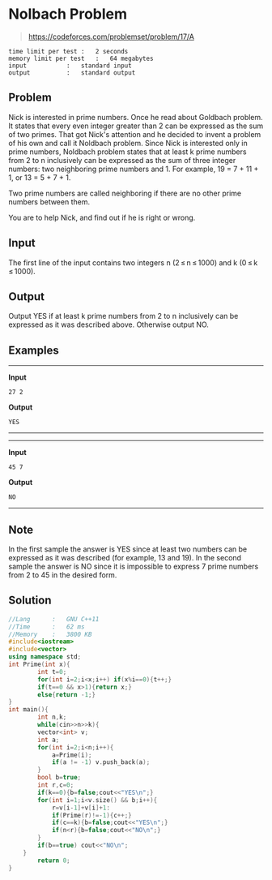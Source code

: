 # Nolbach Problem
> https://codeforces.com/problemset/problem/17/A

```
time limit per test	:	2 seconds
memory limit per test	:	64 megabytes
input			:	standard input
output			:	standard output
```
## Problem
Nick is interested in prime numbers. Once he read about Goldbach problem. It states that every even integer greater than 2 can be expressed as the sum of two primes. That got Nick's attention and he decided to invent a problem of his own and call it Noldbach problem. Since Nick is interested only in prime numbers, Noldbach problem states that at least k prime numbers from 2 to n inclusively can be expressed as the sum of three integer numbers: two neighboring prime numbers and 1. For example, 19 = 7 + 11 + 1, or 13 = 5 + 7 + 1.

Two prime numbers are called neighboring if there are no other prime numbers between them.

You are to help Nick, and find out if he is right or wrong.
## Input
The first line of the input contains two integers n (2 ≤ n ≤ 1000) and k (0 ≤ k ≤ 1000).
## Output
Output YES if at least k prime numbers from 2 to n inclusively can be expressed as it was described above. Otherwise output NO.
## Examples
---
**Input**
```
27 2
```
**Output**
```
YES
```
---
---
**Input**
```
45 7
```
**Output**
```
NO
```
---

## Note
In the first sample the answer is YES since at least two numbers can be expressed as it was described (for example, 13 and 19). In the second sample the answer is NO since it is impossible to express 7 prime numbers from 2 to 45 in the desired form.

## Solution
```c++
//Lang		:	GNU C++11
//Time		:	62 ms
//Memory	:	3800 KB
#include<iostream>
#include<vector>
using namespace std;
int Prime(int x){
        int t=0;
        for(int i=2;i<x;i++) if(x%i==0){t++;}
        if(t==0 && x>1){return x;}
        else{return -1;}
}
int main(){
        int n,k;
        while(cin>>n>>k){
		vector<int> v;
		int a;
		for(int i=2;i<n;i++){
			a=Prime(i);
			if(a != -1) v.push_back(a);
		}
		bool b=true;
		int r,c=0;
		if(k==0){b=false;cout<<"YES\n";}
		for(int i=1;i<v.size() && b;i++){
			r=v[i-1]+v[i]+1:
			if(Prime(r)!=-1){c++;}
			if(c==k){b=false;cout<<"YES\n";}
			if(n<r){b=false;cout<<"NO\n";}
		}
		if(b==true) cout<<"NO\n";
	}
        return 0;
}
```
